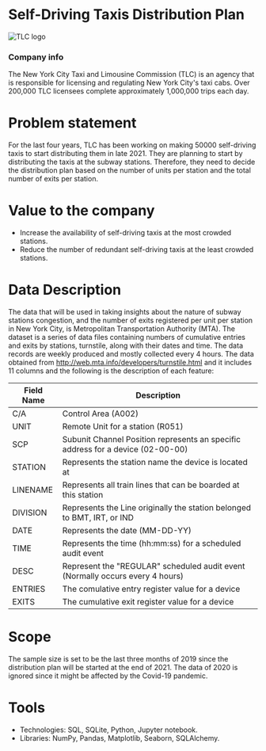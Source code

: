 # Self-Driving Taxis Distribution Plan
![TLC logo](https://user-images.githubusercontent.com/87195262/134807871-6389592c-65f6-4fda-81be-86e3923bf1d9.png)
### Company info
The New York City Taxi and Limousine Commission (TLC) is an agency that is responsible for licensing and regulating New York City's taxi cabs. Over 200,000 TLC licensees complete approximately 1,000,000 trips each day.

# Problem statement
For the last four years, TLC has been working on making 50000 self-driving taxis to start distributing them in late 2021. They are planning to start by distributing the taxis at the subway stations. Therefore, they need to decide the distribution plan based on the number of units per station and the total number of exits per station.

# Value to the company
* Increase the availability of self-driving taxis at the most crowded stations.
* Reduce the number of redundant self-driving taxis at the least crowded stations.

# Data Description
The data that will be used in taking insights about the nature of subway stations congestion, and the number of exits registered per unit per station in New York City, is Metropolitan Transportation Authority (MTA). The dataset is a series of data files containing numbers of cumulative entries and exits by stations, turnstile, along with their dates and time. The data records are weekly produced and mostly collected every 4 hours.
The data obtained from http://web.mta.info/developers/turnstile.html and it includes 11 columns and the following is the description of each feature:

| Field Name | Description                                                                     |
|------------|---------------------------------------------------------------------------------|
| C/A        | Control Area (A002)                                                             |
| UNIT       | Remote Unit for a station (R051)                                                |
| SCP        | Subunit Channel Position represents an specific address for a device (02-00-00) |
| STATION    | Represents the station name the device is located at                            |
| LINENAME   | Represents all train lines that can be boarded at this station                  |
| DIVISION   | Represents the Line originally the station belonged to BMT, IRT, or IND         |
| DATE       | Represents the date (MM-DD-YY)                                                  |
| TIME       | Represents the time (hh:mm:ss) for a scheduled audit event                      |
| DESC       | Represent the "REGULAR" scheduled audit event (Normally occurs every 4 hours)   |
| ENTRIES    | The comulative entry register value for a device                                |
| EXITS      | The cumulative exit register value for a device                                 |

# Scope
The sample size is set to be the last three months of 2019 since the distribution plan will be started at the end of 2021. The data of 2020 is ignored since it might be affected by the Covid-19 pandemic.

# Tools
* Technologies: SQL, SQLite, Python, Jupyter notebook.
* Libraries: NumPy, Pandas, Matplotlib, Seaborn, SQLAlchemy.

